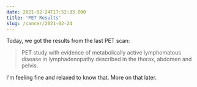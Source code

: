 ```yaml
---
date: 2021-02-24T17:52:33.000
title: 'PET Results'
slug: /cancer/2021-02-24
---
```


Today, we got the results from the last PET scan:

> PET study with evidence of metabolically active lymphomatous disease in lymphadenopathy described in the thorax, abdomen and pelvis.

I'm feeling fine and relaxed to know that. More on that later.
